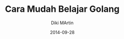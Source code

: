 ---
title: Cara Mudah Belajar Golang
author: "Diki MArtin"
tags: ["Theme", "Hugo"]
date: 2014-09-28
---